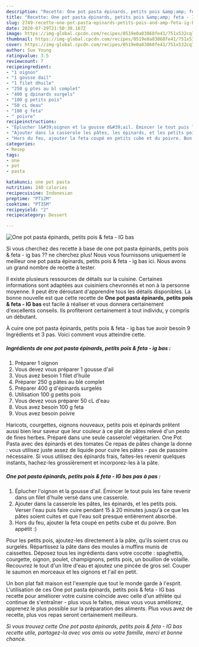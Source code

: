 ```yaml
---
description: "Recette: One pot pasta épinards, petits pois &amp;amp; feta - IG bas"
title: "Recette: One pot pasta épinards, petits pois &amp;amp; feta - IG bas"
slug: 2749-recette-one-pot-pasta-epinards-petits-pois-and-amp-feta-ig-bas
date: 2020-07-29T21:50:30.167Z
image: https://img-global.cpcdn.com/recipes/0519e0a83868fe41/751x532cq70/one-pot-pasta-epinards-petits-pois-feta-ig-bas-photo-principale-de-la-recette.jpg
thumbnail: https://img-global.cpcdn.com/recipes/0519e0a83868fe41/751x532cq70/one-pot-pasta-epinards-petits-pois-feta-ig-bas-photo-principale-de-la-recette.jpg
cover: https://img-global.cpcdn.com/recipes/0519e0a83868fe41/751x532cq70/one-pot-pasta-epinards-petits-pois-feta-ig-bas-photo-principale-de-la-recette.jpg
author: Sue Young
ratingvalue: 3.5
reviewcount: 7
recipeingredient:
- "1 oignon"
- "1 gousse dail"
- "1 filet dhuile"
- "250 g ptes au bl complet"
- "400 g dpinards surgels"
- "100 g petits pois"
- "50 cL deau"
- "100 g feta"
- " poivre"
recipeinstructions:
- "Éplucher l&#39;oignon et la gousse d&#39;ail. Émincer le tout puis les faire revenir dans un filet d&#39;huile versé dans une casserole."
- "Ajouter dans la casserole les pâtes, les épinards, et les petits pois. Verser l&#39;eau puis faire cuire pendant 15 à 20 minutes jusqu&#39;à ce que les pâtes soient cuites et que l&#39;eau soit presque entièrement absorbé."
- "Hors du feu, ajouter la feta coupé en petits cube et du poivre. Bon appétit :)"
categories:
- Resep
tags:
- one
- pot
- pasta

katakunci: one pot pasta 
nutrition: 240 calories
recipecuisine: Indonesian
preptime: "PT12M"
cooktime: "PT35M"
recipeyield: "2"
recipecategory: Dessert

---
```



![One pot pasta épinards, petits pois &amp; feta - IG bas](https://img-global.cpcdn.com/recipes/0519e0a83868fe41/751x532cq70/one-pot-pasta-epinards-petits-pois-feta-ig-bas-photo-principale-de-la-recette.jpg)

Si vous cherchez des recette à base de one pot pasta épinards, petits pois &amp; feta - ig bas ?? ne cherchez plus! Nous vous fournissons uniquement le meilleur one pot pasta épinards, petits pois &amp; feta - ig bas ici. Nous avons un grand nombre de recette à tester.

Il existe plusieurs ressources de détails sur la cuisine. Certaines informations sont adaptées aux cuisiniers chevronnés et non à la personne moyenne. Il peut être déroutant d'apprendre tous les détails disponibles. La bonne nouvelle est que cette recette de <strong> One pot pasta épinards, petits pois &amp; feta - IG bas </strong> est facile à réaliser et vous donnera certainement d'excellents conseils. Ils profiteront certainement à tout individu, y compris un débutant.

<!--inarticleads1-->

À cuire one pot pasta épinards, petits pois &amp; feta - ig bas tue avoir besoin 9 Ingrédients et 3 pas. Voici comment vous atteindre cette.

##### Ingrédients de one pot pasta épinards, petits pois &amp; feta - ig bas :

1. Préparer 1 oignon
1. Vous devez vous préparer 1 gousse d&#39;ail
1. Vous avez besoin 1 filet d&#39;huile
1. Préparer 250 g pâtes au blé complet
1. Préparer 400 g d&#39;épinards surgelés
1. Utilisation 100 g petits pois
1. Vous devez vous préparer 50 cL d&#39;eau
1. Vous avez besoin 100 g feta
1. Vous avez besoin  poivre


Haricots, courgettes, oignons nouveaux, petits pois et épinards prêtent aussi bien leur saveur que leur couleur à ce plat de pâtes relevé d&#39;un pesto de fines herbes. Préparé dans une seule casserole! végétarien. One Pot Pasta avec des épinards et des tomates Ce repas de pâtes change la donne : vous utilisez juste assez de liquide pour cuire les pâtes - pas de passoire nécessaire. Si vous utilisez des épinards frais, faites-les revenir quelques instants, hachez-les grossièrement et incorporez-les à la pâte. 

<!--inarticleads2-->

##### One pot pasta épinards, petits pois &amp; feta - IG bas pas à pas :

1. Éplucher l&#39;oignon et la gousse d&#39;ail. Émincer le tout puis les faire revenir dans un filet d&#39;huile versé dans une casserole.
1. Ajouter dans la casserole les pâtes, les épinards, et les petits pois. Verser l&#39;eau puis faire cuire pendant 15 à 20 minutes jusqu&#39;à ce que les pâtes soient cuites et que l&#39;eau soit presque entièrement absorbé.
1. Hors du feu, ajouter la feta coupé en petits cube et du poivre. Bon appétit :)


Pour les petits pois, ajoutez-les directement à la pâte, qu&#39;ils soient crus ou surgelés. Répartissez la pâte dans des moules à muffins munis de caissettes. Déposez tous les ingrédients dans votre cocotte : spaghettis, courgette, oignon, poulet, champignons, petits pois, un bouillon de volaille. Recouvrez le tout d&#39;un litre d&#39;eau et ajoutez une pincée de gros sel. Couper le saumon en morceaux et les oignons et l&#39;ail en petit. 

<!--inarticleads1-->

<p>
Un bon plat fait maison est l'exemple que tout le monde garde à l'esprit. L'utilisation de ces One pot pasta épinards, petits pois &amp; feta - IG bas recette pour améliorer votre cuisine coïncide avec celle d'un athlète qui continue de s'entraîner - plus vous le faites, mieux vous vous améliorez, apprenez le plus possible sur la préparation des aliments. Plus vous avez de recette, plus vos repas seront certainement meilleurs.
</p>

<p>
<i>Si vous trouvez cette One pot pasta épinards, petits pois &amp; feta - IG bas recette utile, partagez-la avec vos amis ou votre famille, merci et bonne chance.</i>
</p>
